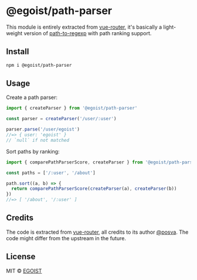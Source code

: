 # @egoist/path-parser

This module is entirely extracted from [vue-router](https://github.com/vuejs/vue-router-next), it's basically a light-weight version of [path-to-regexp](https://github.com/pillarjs/path-to-regexp) with path ranking support.

## Install

```bash
npm i @egoist/path-parser
```

## Usage

Create a path parser:

```ts
import { createParser } from '@egoist/path-parser'

const parser = createParser('/user/:user')

parser.parse('/user/egoist')
//=> { user: 'egoist' }
// `null` if not matched
```

Sort paths by ranking:

```ts
import { comparePathParserScore, createParser } from '@egoist/path-parser'

const paths = ['/:user', '/about']

path.sort((a, b) => {
  return comparePathParserScore(createParser(a), createParser(b))
})
//=> [ '/about', '/:user' ]
```

## Credits

The code is extracted from [vue-router](https://github.com/vuejs/vue-router-next), all credits to its author [@posva](https://github.com/posva). The code might differ from the upstream in the future.

## License

MIT &copy; [EGOIST](https://github.com/sponsors/egoist)
